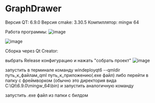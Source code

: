 # GraphDrawer
Версия QT: 6.9.0
Версия cmake: 3.30.5
Компиллятор: mingw 64

Работа программы:
![image](https://github.com/user-attachments/assets/a64ebba4-0cd5-4e17-b179-499779656f5f)

![image](https://github.com/user-attachments/assets/0869540c-f675-4a7e-85b3-7d540f132f70)


Сборка через Qt Creator:

выбрать Release конфигурацию и нажать "собрать проект"
![image](https://github.com/user-attachments/assets/41e8e924-7311-4a58-846a-32c7e4a6a61f)

запустить в терминале команду windeployqt6 --qmldir путь_к_файлам_qml путь_к_приложению(.exe файл) либо перейти в папку с фреймворком (обычно это директория вида C:\Qt\6.9.0\mingw_64\bin\) и запустить аналогичную команду

запустить .exe файл из папки с билдом
